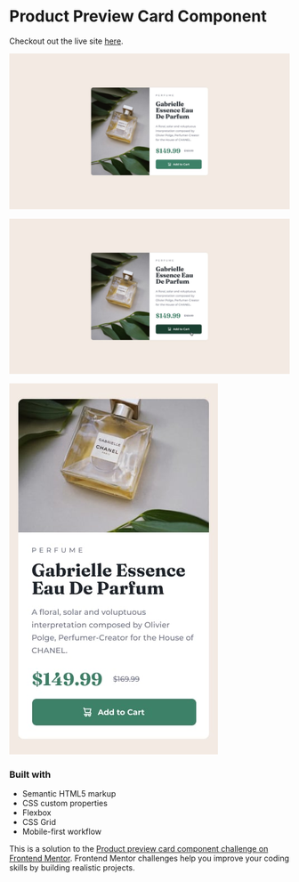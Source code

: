 # Product Preview Card Component

Checkout out the live site [here](https://elorenn.github.io/Product-Preview-Card-Component/).

![Product Preview Card Component ](assets/design/desktop-design.jpg)

![Product Preview Card Component active state](assets/design/active-states.jpg)

![Product Preview Card Component mobile state](assets/design/mobile-design.jpg)

### Built with

- Semantic HTML5 markup
- CSS custom properties
- Flexbox
- CSS Grid
- Mobile-first workflow

This is a solution to the [Product preview card component challenge on Frontend Mentor](https://www.frontendmentor.io/challenges/product-preview-card-component-GO7UmttRfa). Frontend Mentor challenges help you improve your coding skills by building realistic projects.
